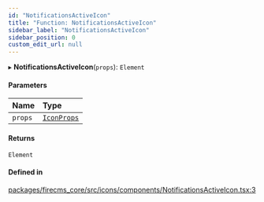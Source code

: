 ```yaml
---
id: "NotificationsActiveIcon"
title: "Function: NotificationsActiveIcon"
sidebar_label: "NotificationsActiveIcon"
sidebar_position: 0
custom_edit_url: null
---
```


▸ **NotificationsActiveIcon**(`props`): `Element`

#### Parameters

| Name | Type |
| :------ | :------ |
| `props` | [`IconProps`](../types/IconProps.md) |

#### Returns

`Element`

#### Defined in

[packages/firecms_core/src/icons/components/NotificationsActiveIcon.tsx:3](https://github.com/FireCMSco/firecms/blob/d45f3739/packages/firecms_core/src/icons/components/NotificationsActiveIcon.tsx#L3)
